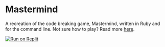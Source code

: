 # Mastermind

A recreation of the code breaking game, Mastermind, written in Ruby and for the command line.
Not sure how to play? Read more [here](https://en.wikipedia.org/wiki/Mastermind_(board_game)).

[![Run on Replit](https://replit.com/badge/github/Grayvox/tic-tac-toe)](https://replit.com/@grayvox/mastermind)
